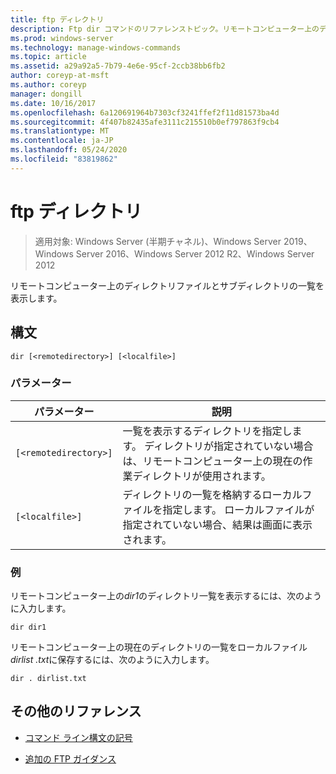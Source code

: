 ```yaml
---
title: ftp ディレクトリ
description: Ftp dir コマンドのリファレンストピック。リモートコンピューター上のディレクトリファイルとサブディレクトリの一覧を表示します。
ms.prod: windows-server
ms.technology: manage-windows-commands
ms.topic: article
ms.assetid: a29a92a5-7b79-4e6e-95cf-2ccb38bb6fb2
author: coreyp-at-msft
ms.author: coreyp
manager: dongill
ms.date: 10/16/2017
ms.openlocfilehash: 6a120691964b7303cf3241ffef2f11d81573ba4d
ms.sourcegitcommit: 4f407b82435afe3111c215510b0ef797863f9cb4
ms.translationtype: MT
ms.contentlocale: ja-JP
ms.lasthandoff: 05/24/2020
ms.locfileid: "83819862"
---
```

# <a name="ftp-dir"></a>ftp ディレクトリ

> 適用対象: Windows Server (半期チャネル)、Windows Server 2019、Windows Server 2016、Windows Server 2012 R2、Windows Server 2012

リモートコンピューター上のディレクトリファイルとサブディレクトリの一覧を表示します。

## <a name="syntax"></a>構文

```
dir [<remotedirectory>] [<localfile>]
```

### <a name="parameters"></a>パラメーター

| パラメーター | 説明 |
| ------- | -------- |
| `[<remotedirectory>]` | 一覧を表示するディレクトリを指定します。 ディレクトリが指定されていない場合は、リモートコンピューター上の現在の作業ディレクトリが使用されます。 |
| `[<localfile>]` | ディレクトリの一覧を格納するローカルファイルを指定します。 ローカルファイルが指定されていない場合、結果は画面に表示されます。 |

### <a name="examples"></a>例

リモートコンピューター上の*dir1*のディレクトリ一覧を表示するには、次のように入力します。

```
dir dir1
```

リモートコンピューター上の現在のディレクトリの一覧をローカルファイル*dirlist .txt*に保存するには、次のように入力します。

```
dir . dirlist.txt
```

## <a name="additional-references"></a>その他のリファレンス

- [コマンド ライン構文の記号](command-line-syntax-key.md)

- [追加の FTP ガイダンス](https://docs.microsoft.com/previous-versions/orphan-topics/ws.10/cc756013(v=ws.10))
